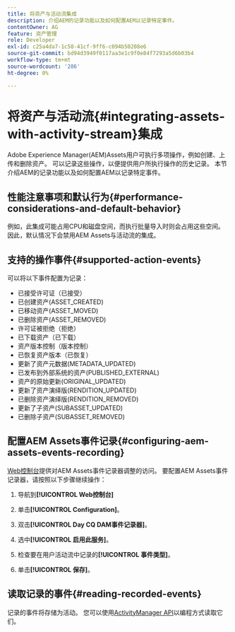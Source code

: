 ```yaml
---
title: 将资产与活动流集成
description: 介绍AEM的记录功能以及如何配置AEM以记录特定事件。
contentOwner: AG
feature: 资产管理
role: Developer
exl-id: c25a4da7-1c58-41cf-9ff6-c094b50208e6
source-git-commit: bd94d3949f0117aa3e1c9f0e84f7293a5d6b03b4
workflow-type: tm+mt
source-wordcount: '286'
ht-degree: 0%

---
```


# 将资产与活动流{#integrating-assets-with-activity-stream}集成

Adobe Experience Manager(AEM)Assets用户可执行多项操作，例如创建、上传和删除资产。 可以记录这些操作，以便提供用户所执行操作的历史记录。 本节介绍AEM的记录功能以及如何配置AEM以记录特定事件。

## 性能注意事项和默认行为{#performance-considerations-and-default-behavior}

例如，此集成可能占用CPU和磁盘空间，而执行批量导入时则会占用这些空间。 因此，默认情况下会禁用AEM Assets与活动流的集成。

## 支持的操作事件{#supported-action-events}

可以将以下事件配置为记录：

* 已接受许可证（已接受）
* 已创建资产(ASSET_CREATED)
* 已移动资产(ASSET_MOVED)
* 已删除资产(ASSET_REMOVED)
* 许可证被拒绝（拒绝）
* 已下载资产（已下载）
* 资产版本控制（版本控制）
* 已恢复资产版本（已恢复）
* 更新了资产元数据(METADATA_UPDATED)
* 已发布到外部系统的资产(PUBLISHED_EXTERNAL)
* 资产的原始更新(ORIGINAL_UPDATED)
* 更新了资产演绎版(RENDITION_UPDATED)
* 已删除资产演绎版(RENDITION_REMOVED)
* 更新了子资产(SUBASSET_UPDATED)
* 已删除子资产(SUBASSET_REMOVED)

## 配置AEM Assets事件记录{#configuring-aem-assets-events-recording}

[Web控制台](/help/sites-deploying/configuring-osgi.md)提供对AEM Assets事件记录器调整的访问。 要配置AEM Assets事件记录器，请按照以下步骤继续操作：

1. 导航到&#x200B;**[!UICONTROL Web控制台]**

1. 单击&#x200B;**[!UICONTROL Configuration]**。

1. 双击&#x200B;**[!UICONTROL Day CQ DAM事件记录器]**。

1. 选中&#x200B;**[!UICONTROL 启用此服务]**。

1. 检查要在用户活动流中记录的&#x200B;**[!UICONTROL 事件类型]**。

1. 单击&#x200B;**[!UICONTROL 保存]**。

## 读取记录的事件{#reading-recorded-events}

记录的事件将存储为活动。 您可以使用[ActivityManager API](https://helpx.adobe.com/experience-manager/6-4/sites/developing/using/reference-materials/javadoc/com/adobe/granite/activitystreams/ActivityManager.html)以编程方式读取它们。
